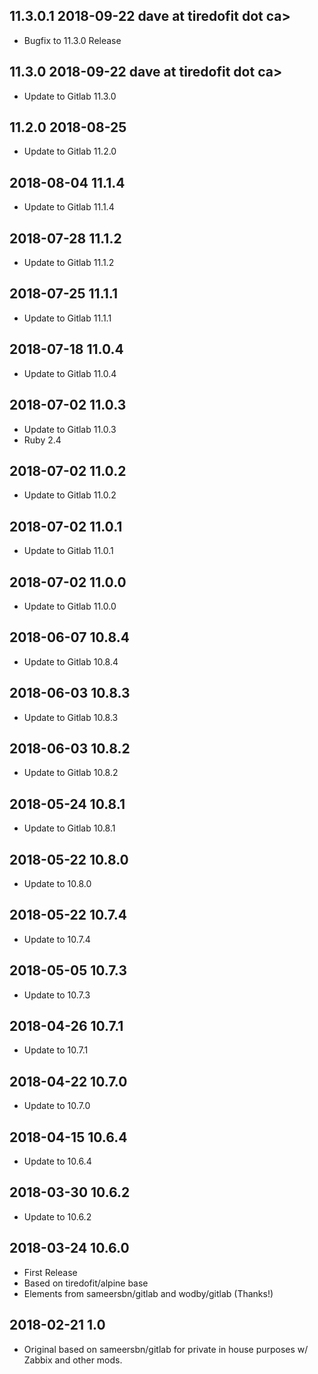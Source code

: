 ## 11.3.0.1 2018-09-22 dave at tiredofit dot ca>

* Bugfix to 11.3.0 Release

## 11.3.0 2018-09-22 dave at tiredofit dot ca>

* Update to Gitlab 11.3.0

## 11.2.0 2018-08-25 <dave at tiredofit dot ca>

* Update to Gitlab 11.2.0

## 2018-08-04 11.1.4 <dave at tiredofit dot ca>

* Update to Gitlab 11.1.4

## 2018-07-28 11.1.2 <dave at tiredofit dot ca>

* Update to Gitlab 11.1.2

## 2018-07-25 11.1.1 <dave at tiredofit dot ca>

* Update to Gitlab 11.1.1

## 2018-07-18 11.0.4 <dave at tiredofit dot ca>

* Update to Gitlab 11.0.4

## 2018-07-02 11.0.3 <dave at tiredofit dot ca>

* Update to Gitlab 11.0.3
* Ruby 2.4

## 2018-07-02 11.0.2 <dave at tiredofit dot ca>

* Update to Gitlab 11.0.2

## 2018-07-02 11.0.1 <dave at tiredofit dot ca>

* Update to Gitlab 11.0.1

## 2018-07-02 11.0.0 <dave at tiredofit dot ca>

* Update to Gitlab 11.0.0

## 2018-06-07 10.8.4 <dave at tiredofit dot ca>

* Update to Gitlab 10.8.4

## 2018-06-03 10.8.3 <dave at tiredofit dot ca>

* Update to Gitlab 10.8.3

## 2018-06-03 10.8.2 <dave at tiredofit dot ca>

* Update to Gitlab 10.8.2

## 2018-05-24 10.8.1 <dave at tiredofit dot ca>

* Update to Gitlab 10.8.1

## 2018-05-22 10.8.0 <dave at tiredofit dot ca>

* Update to 10.8.0

## 2018-05-22 10.7.4 <dave at tiredofit dot ca>

* Update to 10.7.4

## 2018-05-05 10.7.3 <dave at tiredofit dot ca>

* Update to 10.7.3

## 2018-04-26 10.7.1 <dave at tiredofit dot ca>

* Update to 10.7.1

## 2018-04-22 10.7.0 <dave at tiredofit dot ca>

* Update to 10.7.0

## 2018-04-15 10.6.4 <dave at tiredofit dot ca>

* Update to 10.6.4

## 2018-03-30 10.6.2 <dave at tiredofit dot ca>

* Update to 10.6.2

## 2018-03-24 10.6.0 <dave at tiredofit dot ca>

* First Release
* Based on tiredofit/alpine base
* Elements from sameersbn/gitlab and wodby/gitlab (Thanks!)


## 2018-02-21 1.0  <dave at tiredofit dot ca>

* Original based on sameersbn/gitlab for private in house purposes w/ Zabbix and other mods.
